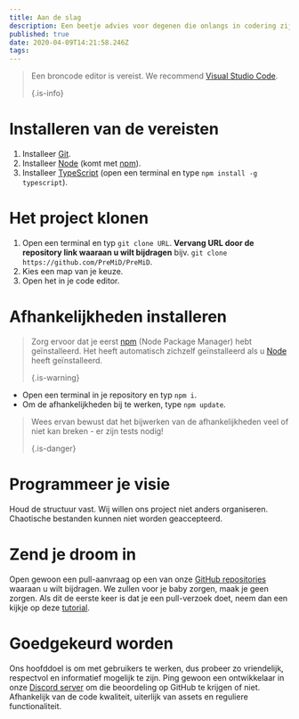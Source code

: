 ```yaml
---
title: Aan de slag
description: Een beetje advies voor degenen die onlangs in codering zijn gekomen
published: true
date: 2020-04-09T14:21:58.246Z
tags:
---
```


> Een broncode editor is vereist. We recommend [Visual Studio Code](https://code.visualstudio.com/). 
> 
> {.is-info}

# Installeren van de vereisten
1. Installeer [Git](https://git-scm.com/).
2. Installeer [Node](https://nodejs.org/en/) (komt met [npm](https://www.npmjs.com/)).
3. Installeer [TypeScript](https://www.typescriptlang.org/index.html#download-links) (open een terminal en type `npm install -g typescript`).

# Het project klonen
1. Open een terminal en typ `git clone URL`. **Vervang URL door de repository link waaraan u wilt bijdragen** bijv. `git clone https://github.com/PreMiD/PreMiD`.
2. Kies een map van je keuze.
3. Open het in je code editor.

# Afhankelijkheden installeren
> Zorg ervoor dat je eerst [npm](https://www.npmjs.com/) (Node Package Manager) hebt geïnstalleerd. Het heeft automatisch zichzelf geïnstalleerd als u [Node](https://nodejs.org/en/) heeft geïnstalleerd. 
> 
> {.is-warning}

- Open een terminal in je repository en typ `npm i`.
- Om de afhankelijkheden bij te werken, type `npm update`.

> Wees ervan bewust dat het bijwerken van de afhankelijkheden veel of niet kan breken - er zijn tests nodig! 
> 
> {.is-danger}

# Programmeer je visie
Houd de structuur vast. Wij willen ons project niet anders organiseren. Chaotische bestanden kunnen niet worden geaccepteerd.

# Zend je droom in
Open gewoon een pull-aanvraag op een van onze [GitHub repositories](https://github.com/PreMiD/) waaraan u wilt bijdragen. We zullen voor je baby zorgen, maak je geen zorgen. Als dit de eerste keer is dat je een pull-verzoek doet, neem dan een kijkje op deze [tutorial](https://help.github.com/en/articles/creating-a-pull-request).

# Goedgekeurd worden
Ons hoofddoel is om met gebruikers te werken, dus probeer zo vriendelijk, respectvol en informatief mogelijk te zijn. Ping gewoon een ontwikkelaar in onze [Discord server](https://discord.gg/WvfVZ8T) om die beoordeling op GitHub te krijgen of niet. Afhankelijk van de code kwaliteit, uiterlijk van assets en reguliere functionaliteit.